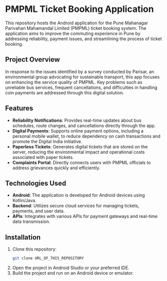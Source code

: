 # PMPML Ticket Booking Application

This repository hosts the Android application for the Pune Mahanagar Parivahan Mahamandal Limited (PMPML) ticket booking system. The application aims to improve the commuting experience in Pune by addressing reliability, payment issues, and streamlining the process of ticket booking.

## Project Overview

In response to the issues identified by a survey conducted by Parisar, an environmental group advocating for sustainable transport, this app focuses on enhancing the service quality of PMPML. Key problems such as unreliable bus services, frequent cancellations, and difficulties in handling coin payments are addressed through this digital solution.

## Features

- **Reliability Notifications**: Provides real-time updates about bus schedules, route changes, and cancellations directly through the app.
- **Digital Payments**: Supports online payment options, including a personal mobile wallet, to reduce dependency on cash transactions and promote the Digital India initiative.
- **Paperless Tickets**: Generates digital tickets that are stored on the server, reducing the environmental impact and operational costs associated with paper tickets.
- **Complaints Portal**: Directly connects users with PMPML officials to address grievances quickly and efficiently.

## Technologies Used

- **Android**: The application is developed for Android devices using Kotlin/Java.
- **Backend**: Utilizes secure cloud services for managing tickets, payments, and user data.
- **APIs**: Integrates with various APIs for payment gateways and real-time data transmission.

## Installation

1. Clone this repository:
   ```bash
   git clone URL_OF_THIS_REPOSITORY
2. Open the project in Android Studio or your preferred IDE.
3. Build the project and run on an Android device or emulator.
